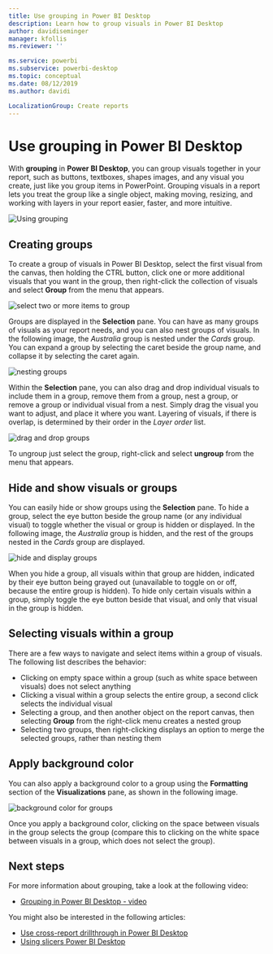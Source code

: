 ```yaml
---
title: Use grouping in Power BI Desktop
description: Learn how to group visuals in Power BI Desktop
author: davidiseminger
manager: kfollis
ms.reviewer: ''

ms.service: powerbi
ms.subservice: powerbi-desktop
ms.topic: conceptual
ms.date: 08/12/2019
ms.author: davidi

LocalizationGroup: Create reports
---
```

# Use grouping in Power BI Desktop
With **grouping** in **Power BI Desktop**, you can group visuals together in your report, such as buttons, textboxes, shapes images, and any visual you create, just like you group items in PowerPoint. Grouping visuals in a report lets you treat the group like a single object, making moving, resizing, and working with layers in your report easier, faster, and more intuitive.

![Using grouping](media/desktop-grouping-visuals/grouping-visuals-01.png)


## Creating groups

To create a group of visuals in Power BI Desktop, select the first visual from the canvas, then holding the CTRL button, click one or more additional visuals that you want in the group, then right-click the collection of visuals and select **Group** from the menu that appears.

![select two or more items to group](media/desktop-grouping-visuals/grouping-visuals-02.png)

Groups are displayed in the **Selection** pane. You can have as many groups of visuals as your report needs, and you can also nest groups of visuals. In the following image, the *Australia* group is nested under the *Cards* group. You can expand a group by selecting the caret beside the group name, and collapse it by selecting the caret again. 

![nesting groups](media/desktop-grouping-visuals/grouping-visuals-03.png)

Within the **Selection** pane, you can also drag and drop individual visuals to include them in a group, remove them from a group, nest a group, or remove a group or individual visual from a nest. Simply drag the visual you want to adjust, and place it where you want. Layering of visuals, if there is overlap, is determined by their order in the *Layer order* list.

![drag and drop groups](media/desktop-grouping-visuals/grouping-visuals-04.png)

To ungroup just select the group, right-click and select **ungroup** from the menu that appears.

## Hide and show visuals or groups

You can easily hide or show groups using the **Selection** pane. To hide a group, select the eye button beside the group name (or any individual visual) to toggle whether the visual or group is hidden or displayed. In the following image, the *Australia* group is hidden, and the rest of the groups nested in the *Cards* group are displayed.


![hide and display groups](media/desktop-grouping-visuals/grouping-visuals-05.png)

When you hide a group, all visuals within that group are hidden, indicated by their eye button being grayed out (unavailable to toggle on or off, because the entire group is hidden). To hide only certain visuals within a group, simply toggle the eye button beside that visual, and only that visual in the group is hidden.

## Selecting visuals within a group

There are a few ways to navigate and select items within a group of visuals. The following list describes the behavior:

* Clicking on empty space within a group (such as white space between visuals) does not select anything
* Clicking a visual within a group selects the entire group, a second click selects the individual visual
* Selecting a group, and then another object on the report canvas, then selecting **Group** from the right-click menu creates a nested group
* Selecting two groups, then right-clicking displays an option to merge the selected groups, rather than nesting them

## Apply background color

You can also apply a background color to a group using the **Formatting** section of the **Visualizations** pane, as shown in the following image. 

![background color for groups](media/desktop-grouping-visuals/grouping-visuals-06.png)

Once you apply a background color, clicking on the space between visuals in the group selects the group (compare this to clicking on the white space between visuals in a group, which does not select the group). 


## Next steps
For more information about grouping, take a look at the following video:

* [Grouping in Power BI Desktop - video](https://youtu.be/sf4n7VXoQHY?t=10)

You might also be interested in the following articles:

* [Use cross-report drillthrough in Power BI Desktop](desktop-cross-report-drill-through.md)
* [Using slicers Power BI Desktop](visuals/power-bi-visualization-slicers.md)

